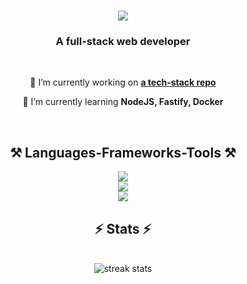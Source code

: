 <h1 align="center">
    <img src="https://readme-typing-svg.herokuapp.com/?font=Righteous&size=35&center=true&vCenter=true&width=500&height=70&duration=4000&lines=Iri,+this+is+.+.+.;" />
</h1>

<h3 align="center">A full-stack web developer</h3>

<br/>
<div align="center">
  
 🔭 I’m currently working on **[a tech-stack repo](https://github.com/iriiv/tech-stack)**
  
 🌱 I’m currently learning **NodeJS, Fastify, Docker**
</div>
<br/>

<h2 align="center">⚒️ Languages-Frameworks-Tools ⚒️</h2>

<div align="center">
    <img src="https://skillicons.dev/icons?i=react,angular" /><br>
    <img src="https://skillicons.dev/icons?i=nodejs,javascript,typescript,html,css,npm,graphql" /><br>
    <img src="https://skillicons.dev/icons?i=npm,docker,vscode,cs,dotnet,idea,postman" /><br>
</div>

<h2 align="center">⚡ Stats ⚡</h2>
<br>
<div align=center>
  <img src="https://github-readme-stats.vercel.app/api/top-langs/?username=iriiv&layout=compact&theme=react"  align="center" alt="streak stats"/>
</div>


